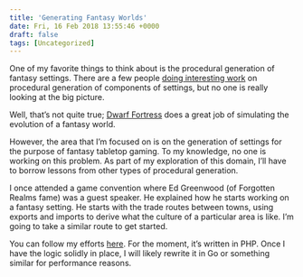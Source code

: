 ```yaml
---
title: 'Generating Fantasy Worlds'
date: Fri, 16 Feb 2018 13:55:46 +0000
draft: false
tags: [Uncategorized]
---
```


One of my favorite things to think about is the procedural generation of fantasy settings. There are a few people [doing interesting work](https://heredragonsabound.blogspot.com/) on procedural generation of components of settings, but no one is really looking at the big picture.

Well, that’s not quite true; [Dwarf Fortress](http://www.bay12games.com/dwarves/) does a great job of simulating the evolution of a fantasy world.

However, the area that I’m focused on is on the generation of settings for the purpose of fantasy tabletop gaming. To my knowledge, no one is working on this problem. As part of my exploration of this domain, I’ll have to borrow lessons from other types of procedural generation.

I once attended a game convention where Ed Greenwood (of Forgotten Realms fame) was a guest speaker. He explained how he starts working on a fantasy setting. He starts with the trade routes between towns, using exports and imports to derive what the culture of a particular area is like. I’m going to take a similar route to get started.

You can follow my efforts [here](https://github.com/BenOvermyer/country-maker). For the moment, it’s written in PHP. Once I have the logic solidly in place, I will likely rewrite it in Go or something similar for performance reasons.